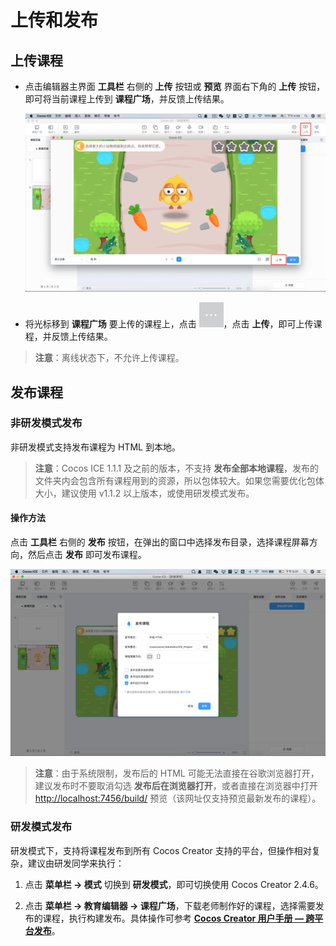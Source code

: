 # 上传和发布

## 上传课程

- 点击编辑器主界面 **工具栏** 右侧的 **上传** 按钮或 **预览** 界面右下角的 **上传** 按钮，即可将当前课程上传到 **课程广场**，并反馈上传结果。

    ![预览按钮](img/preview-button.png)

- 将光标移到 **课程广场** 要上传的课程上，点击 ![更多](../img/lesson_more.png)，点击 **上传**，即可上传课程，并反馈上传结果。

> **注意**：离线状态下，不允许上传课程。

## 发布课程

### 非研发模式发布

非研发模式支持发布课程为 HTML 到本地。

> **注意**：Cocos ICE 1.1.1 及之前的版本，不支持 **发布全部本地课程**，发布的文件夹内会包含所有课程用到的资源，所以包体较大。如果您需要优化包体大小，建议使用 v1.1.2 以上版本，或使用研发模式发布。

#### 操作方法

点击 **工具栏** 右侧的 **发布** 按钮，在弹出的窗口中选择发布目录，选择课程屏幕方向，然后点击 **发布** 即可发布课程。

![发布](img/publish.png)

> **注意**：由于系统限制，发布后的 HTML 可能无法直接在谷歌浏览器打开，建议发布时不要取消勾选 **发布后在浏览器打开**，或者直接在浏览器中打开 <http://localhost:7456/build/> 预览（该网址仅支持预览最新发布的课程）。

### 研发模式发布

研发模式下，支持将课程发布到所有 Cocos Creator 支持的平台，但操作相对复杂，建议由研发同学来执行：

1. 点击 **菜单栏 -> 模式** 切换到 **研发模式**，即可切换使用 Cocos Creator 2.4.6。

2. 点击 **菜单栏 -> 教育编辑器 -> 课程广场**，下载老师制作好的课程，选择需要发布的课程，执行构建发布。具体操作可参考 [**Cocos Creator 用户手册 — 跨平台发布**](https://docs.cocos.com/creator/manual/zh/publish/)。

